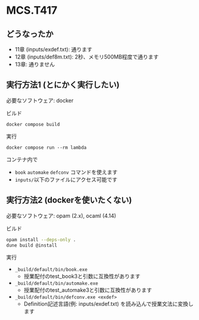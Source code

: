 # MCS.T417

## どうなったか

- 11章 (inputs/exdef.txt): 通ります
- 12章 (inputs/def8m.txt): 2秒、メモリ500MB程度で通ります
- 13章: 通りません

## 実行方法1 (とにかく実行したい)
必要なソフトウェア: docker

ビルド
```
docker compose build
```

実行
```
docker compose run --rm lambda
```
コンテナ内で
- `book` `automake` `defconv` コマンドを使えます
- `inputs/`以下のファイルにアクセス可能です


## 実行方法2 (dockerを使いたくない)
必要なソフトウェア: opam (2.x), ocaml (4.14)

ビルド
```sh
opam install --deps-only .
dune build @install
```

実行
- `_build/default/bin/book.exe`
  + 授業配付のtest_book3と引数に互換性があります
- `_build/default/bin/automake.exe`
  + 授業配付のtest_automake3と引数に互換性があります
- `_build/default/bin/defconv.exe <exdef>`
  + Definition記述言語(例: inputs/exdef.txt) を読み込んで授業文法に変換します
